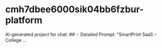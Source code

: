 # cmh7dbee6000sik04bb6fzbur-platform
AI-generated project for chat: ## 💡 Detailed Prompt: "SmartPrint SaaS – College ...
